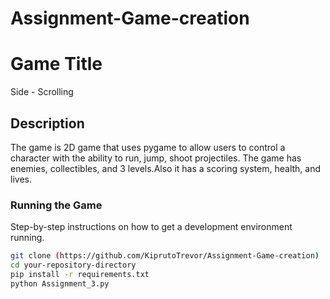 # Assignment-Game-creation

# Game Title
Side - Scrolling

## Description
The game is 2D game that uses pygame to allow users  to control a character with the ability to run, jump, shoot 
projectiles. The game has enemies, collectibles, and 3 levels.Also it  has a scoring system, health, and lives. 

### Running the Game
Step-by-step instructions on how to get a development environment running.

```bash
git clone (https://github.com/KiprutoTrevor/Assignment-Game-creation)
cd your-repository-directory
pip install -r requirements.txt
python Assignment_3.py
